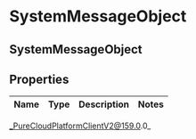 # SystemMessageObject

## SystemMessageObject

## Properties

|Name | Type | Description | Notes|
|------------ | ------------- | ------------- | -------------|



_PureCloudPlatformClientV2@159.0.0_

